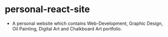 # personal-react-site
- A personal website which contains Web-Development, Graphic Design, Oil Painting, Digital Art and Chalkboard Art portfolio. 
